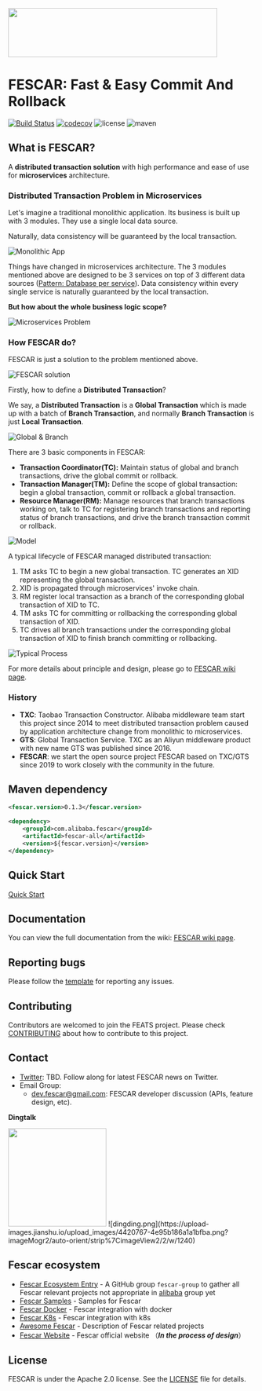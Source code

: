 <img src="https://github.com/fescar-group/fescar-samples/blob/master/doc/img/fescar.png"  height="100" width="426">

# FESCAR: Fast & Easy Commit And Rollback

[![Build Status](https://travis-ci.org/alibaba/fescar.svg?branch=develop)](https://travis-ci.org/alibaba/fescar)
[![codecov](https://codecov.io/gh/alibaba/fescar/branch/develop/graph/badge.svg)](https://codecov.io/gh/alibaba/fescar)
![license](https://img.shields.io/github/license/alibaba/fescar.svg)
![maven](https://img.shields.io/maven-central/v/com.alibaba.fescar/fescar-all.svg)

## What is FESCAR?

A **distributed transaction solution** with high performance and ease of use for **microservices** architecture.

### Distributed Transaction Problem in Microservices

Let's imagine a traditional monolithic application. Its business is built up with 3 modules. They use a single local data source.

Naturally, data consistency will be guaranteed by the local transaction.

![Monolithic App](https://cdn.nlark.com/lark/0/2018/png/18862/1545296770244-4cedf37e-9dc6-4fc0-a97f-f4240b9d8640.png) 

Things have changed in microservices architecture. The 3 modules mentioned above are designed to be 3 services on top of 3 different data sources ([Pattern: Database per service](http://microservices.io/patterns/data/database-per-service.html)). Data consistency within every single service is naturally guaranteed by the local transaction. 

**But how about the whole business logic scope?**

![Microservices Problem](https://cdn.nlark.com/lark/0/2018/png/18862/1545296781231-4029da9c-8803-43a4-ac2f-6c8b1e2ea448.png) 

### How FESCAR do?

FESCAR is just a solution to the problem mentioned above. 

![FESCAR solution](https://cdn.nlark.com/lark/0/2018/png/18862/1545296791074-3bce7bce-025e-45c3-9386-7b95135dade8.png)

Firstly, how to define a **Distributed Transaction**?

We say, a **Distributed Transaction** is a **Global Transaction** which is made up with a batch of **Branch Transaction**, and normally **Branch Transaction** is just **Local Transaction**.

![Global & Branch](https://cdn.nlark.com/lark/0/2018/png/18862/1545015454979-a18e16f6-ed41-44f1-9c7a-bd82c4d5ff99.png) 

There are 3 basic components in FESCAR: 

- **Transaction Coordinator(TC):** Maintain status of global and branch transactions, drive the global commit or rollback.
- **Transaction Manager(TM):** Define the scope of global transaction: begin a global transaction, commit or rollback a global transaction.
- **Resource Manager(RM):** Manage resources that branch transactions working on, talk to TC for registering branch transactions and reporting status of branch transactions, and drive the branch transaction commit or rollback.

![Model](https://cdn.nlark.com/lark/0/2018/png/18862/1545013915286-4a90f0df-5fda-41e1-91e0-2aa3d331c035.png) 

A typical lifecycle of FESCAR managed distributed transaction:

1. TM asks TC to begin a new global transaction. TC generates an XID representing the global transaction.
2. XID is propagated through microservices' invoke chain.
3. RM register local transaction as a branch of the corresponding global transaction of XID to TC. 
4. TM asks TC for committing or rollbacking the corresponding global transaction of XID.
5. TC drives all branch transactions under the corresponding global transaction of XID to finish branch committing or rollbacking.

![Typical Process](https://cdn.nlark.com/lark/0/2018/png/18862/1545296917881-26fabeb9-71fa-4f3e-8a7a-fc317d3389f4.png) 

For more details about principle and design, please go to [FESCAR wiki page](https://github.com/alibaba/fescar/wiki). 

### History

- **TXC**: Taobao Transaction Constructor. Alibaba middleware team start this project since 2014 to meet distributed transaction problem caused by application architecture change from monolithic to microservices.
- **GTS**: Global Transaction Service. TXC as an Aliyun middleware product with new name GTS was published since 2016.
- **FESCAR**: we start the open source project FESCAR based on TXC/GTS since 2019 to work closely with the community in the future.

## Maven dependency
```xml
<fescar.version>0.1.3</fescar.version>

<dependency>
    <groupId>com.alibaba.fescar</groupId>
    <artifactId>fescar-all</artifactId>
    <version>${fescar.version}</version>
</dependency>

```
## Quick Start

[Quick Start](https://github.com/alibaba/fescar/wiki/Quick-Start)

## Documentation

You can view the full documentation from the wiki: [FESCAR wiki page](https://github.com/alibaba/fescar/wiki).

## Reporting bugs

Please follow the [template]() for reporting any issues.


## Contributing

Contributors are welcomed to join the FEATS project. Please check [CONTRIBUTING](./CONTRIBUTING.md) about how to contribute to this project.


## Contact

* [Twitter](): TBD. Follow along for latest FESCAR news on Twitter.
* Email Group:
     * dev.fescar@gmail.com: FESCAR developer discussion (APIs, feature design, etc).

**Dingtalk**

<img src="https://upload-images.jianshu.io/upload_images/4420767-4e95b186a1a1bfba.png?imageMogr2/auto-orient/strip%7CimageView2/2/w/1240"  height="200" width="200">
![dingding.png](https://upload-images.jianshu.io/upload_images/4420767-4e95b186a1a1bfba.png?imageMogr2/auto-orient/strip%7CimageView2/2/w/1240)

## Fescar ecosystem

* [Fescar Ecosystem Entry](https://github.com/fescar-group) - A GitHub group `fescar-group` to gather all Fescar relevant projects not appropriate in [alibaba](https://github.com/alibaba) group yet
* [Fescar Samples](https://github.com/fescar-group/fescar-samples) - Samples for Fescar
* [Fescar Docker](https://github.com/fescar-group/fescar-docker) - Fescar integration with docker
* [Fescar K8s](https://github.com/fescar-group/fescar-k8s) - Fescar integration with k8s
* [Awesome Fescar](https://github.com/fescar-group/awesome-fescar) - Description of Fescar related projects 
* [Fescar Website](https://github.com/fescar-group/fescar.io) - Fescar official website （***In the process of design***）

## License

FESCAR is under the Apache 2.0 license. See the [LICENSE](https://github.com/alibaba/fescar/blob/master/LICENSE) file for details.
